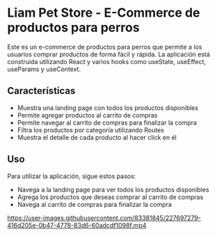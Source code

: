 # Liam Pet Store - E-Commerce de productos para perros

Este es un e-commerce de productos para perros que permite a los usuarios comprar productos de forma fácil y rápida. La aplicación está construida utilizando React y varios hooks como useState, useEffect, useParams y useContext.

## Características

- Muestra una landing page con todos los productos disponibles
- Permite agregar productos al carrito de compras
- Permite navegar al carrito de compras para finalizar la compra
- Filtra los productos por categoría utilizando Routes
- Muestra el detalle de cada producto al hacer click en él

## Uso

Para utilizar la aplicación, sigue estos pasos:

- Navega a la landing page para ver todos los productos disponibles
- Agrega los productos que deseas comprar al carrito de compras
- Navega al carrito de compras para finalizar la compra


https://user-images.githubusercontent.com/83381845/227697279-416d205e-0b47-4778-83d6-60adcdf1098f.mp4

